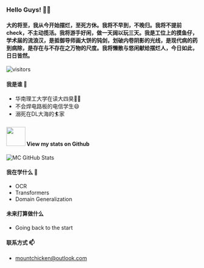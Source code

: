 ### Hello Guys! 👋😀
#### 大的将至，我从今开始摆烂，至死方休。我将不早到，不晚归。我将不提前check，不主动揽活。我将游手好闲，做一天阔以玩三天。我是工位上的摸鱼仔，学术届的流浪汉，是抵御导师画大饼的钝剑，划破内卷阴影的光线，是现代病的药到病除，是存在与不存在之万物的尺度。我将懒散与悠闲献给摆烂人，今日如此，日日皆然。
 
![visitors](https://visitor-badge.glitch.me/badge?page_id=Mountchicken.Mountchicken)
#### 我是谁 🔭
- 华南理工大学在读大四臭👶👶
- 不会焊电路板的电信学生😄
- 溺死在DL大海的🏄‍家
#### <img src="https://media.giphy.com/media/VgCDAzcKvsR6OM0uWg/giphy.gif" width="50"> View my stats on Github 
![MC GitHub Stats](https://github-readme-stats.vercel.app/api?username=Mountchicken&show_icons=true)
#### 我在学什么 🌱
- OCR
- Transformers
- Domain Generalization

#### 未来打算做什么
- Going back to the start

#### 联系方式 📫
- mountchicken@outlook.com

